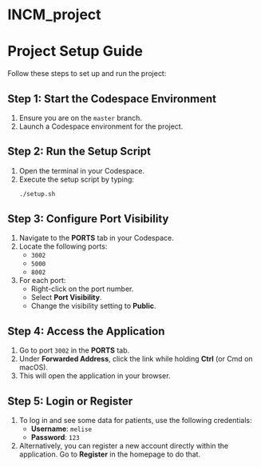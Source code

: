 # INCM_project
# Project Setup Guide

Follow these steps to set up and run the project:

## Step 1: Start the Codespace Environment
1. Ensure you are on the `master` branch.
2. Launch a Codespace environment for the project.

## Step 2: Run the Setup Script
1. Open the terminal in your Codespace.
2. Execute the setup script by typing:
   ```bash
   ./setup.sh
   ```

## Step 3: Configure Port Visibility
1. Navigate to the **PORTS** tab in your Codespace.
2. Locate the following ports:
   - `3002`
   - `5000`
   - `8002`
3. For each port:
   - Right-click on the port number.
   - Select **Port Visibility**.
   - Change the visibility setting to **Public**.

## Step 4: Access the Application
1. Go to port `3002` in the **PORTS** tab.
2. Under **Forwarded Address**, click the link while holding **Ctrl** (or Cmd on macOS).
3. This will open the application in your browser.

## Step 5: Login or Register
1. To log in and see some data for patients, use the following credentials:
   - **Username**: `melise`
   - **Password**: `123`
2. Alternatively, you can register a new account directly within the application. Go to **Register** in the homepage to do that.



